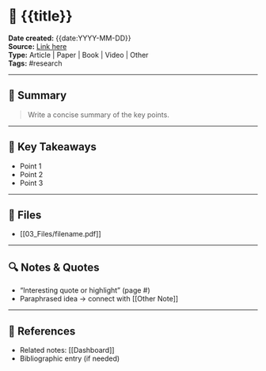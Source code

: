 # 📖 {{title}}

**Date created:** {{date:YYYY-MM-DD}}  
**Source:** [Link here](http://)  
**Type:** Article | Paper | Book | Video | Other  
**Tags:** #research  

---

## 📝 Summary
> Write a concise summary of the key points.

---

## 🔑 Key Takeaways
- Point 1
- Point 2
- Point 3

---

## 📂 Files
- [[03_Files/filename.pdf]]

---

## 🔍 Notes & Quotes
- “Interesting quote or highlight” (page #)
- Paraphrased idea → connect with [[Other Note]]

---

## 🔗 References
- Related notes: [[Dashboard]]
- Bibliographic entry (if needed)

